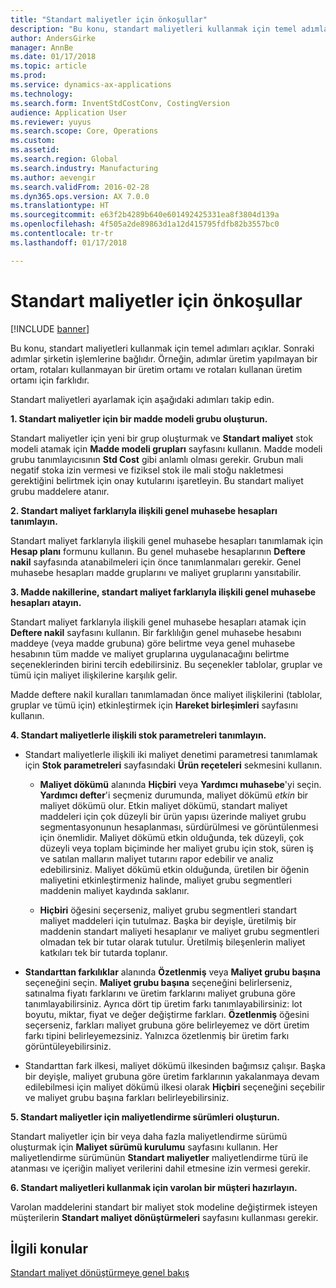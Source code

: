 ```yaml
---
title: "Standart maliyetler için önkoşullar"
description: "Bu konu, standart maliyetleri kullanmak için temel adımları açıklar."
author: AndersGirke
manager: AnnBe
ms.date: 01/17/2018
ms.topic: article
ms.prod: 
ms.service: dynamics-ax-applications
ms.technology: 
ms.search.form: InventStdCostConv, CostingVersion
audience: Application User
ms.reviewer: yuyus
ms.search.scope: Core, Operations
ms.custom: 
ms.assetid: 
ms.search.region: Global
ms.search.industry: Manufacturing
ms.author: aevengir
ms.search.validFrom: 2016-02-28
ms.dyn365.ops.version: AX 7.0.0
ms.translationtype: HT
ms.sourcegitcommit: e63f2b4289b640e601492425331ea8f3804d139a
ms.openlocfilehash: 4f505a2de89863d1a12d415795fdfb82b3557bc0
ms.contentlocale: tr-tr
ms.lasthandoff: 01/17/2018

---
```


# <a name="prerequisites-for-standard-costs"></a>Standart maliyetler için önkoşullar

[!INCLUDE [banner](../includes/banner.md)]

Bu konu, standart maliyetleri kullanmak için temel adımları açıklar. Sonraki adımlar şirketin işlemlerine bağlıdır. Örneğin, adımlar üretim yapılmayan bir ortam, rotaları kullanmayan bir üretim ortamı ve rotaları kullanan üretim ortamı için farklıdır. 

Standart maliyetleri ayarlamak için aşağıdaki adımları takip edin.

**1. Standart maliyetler için bir madde modeli grubu oluşturun.**

Standart maliyetler için yeni bir grup oluşturmak ve **Standart maliyet** stok modeli atamak için **Madde modeli grupları** sayfasını kullanın. Madde modeli grubu tanımlayıcısının **Std Cost** gibi anlamlı olması gerekir. Grubun mali negatif stoka izin vermesi ve fiziksel stok ile mali stoğu nakletmesi gerektiğini belirtmek için onay kutularını işaretleyin. Bu standart maliyet grubu maddelere atanır.

**2. Standart maliyet farklarıyla ilişkili genel muhasebe hesapları tanımlayın.** 

Standart maliyet farklarıyla ilişkili genel muhasebe hesapları tanımlamak için **Hesap planı** formunu kullanın. Bu genel muhasebe hesaplarının **Deftere nakil** sayfasında atanabilmeleri için önce tanımlanmaları gerekir. Genel muhasebe hesapları madde gruplarını ve maliyet gruplarını yansıtabilir.

**3. Madde nakillerine, standart maliyet farklarıyla ilişkili genel muhasebe hesapları atayın.** 

Standart maliyet farklarıyla ilişkili genel muhasebe hesapları atamak için **Deftere nakil** sayfasını kullanın. Bir farklılığın genel muhasebe hesabını maddeye (veya madde grubuna) göre belirtme veya genel muhasebe hesabının tüm madde ve maliyet gruplarına uygulanacağını belirtme seçeneklerinden birini tercih edebilirsiniz. Bu seçenekler tablolar, gruplar ve tümü için maliyet ilişkilerine karşılık gelir. 

Madde deftere nakil kuralları tanımlamadan önce maliyet ilişkilerini (tablolar, gruplar ve tümü için) etkinleştirmek için **Hareket birleşimleri** sayfasını kullanın.

**4. Standart maliyetlerle ilişkili stok parametreleri tanımlayın.** 

-  Standart maliyetlerle ilişkili iki maliyet denetimi parametresi tanımlamak için **Stok parametreleri** sayfasındaki **Ürün reçeteleri** sekmesini kullanın. 

    -  **Maliyet dökümü** alanında **Hiçbiri** veya **Yardımcı muhasebe**'yi seçin. **Yardımcı defter**'i seçmeniz durumunda, maliyet dökümü *etkin* bir maliyet dökümü olur. Etkin maliyet dökümü, standart maliyet maddeleri için çok düzeyli bir ürün yapısı üzerinde maliyet grubu segmentasyonunun hesaplanması, sürdürülmesi ve görüntülenmesi için önemlidir. Maliyet dökümü etkin olduğunda, tek düzeyli, çok düzeyli veya toplam biçiminde her maliyet grubu için stok, süren iş ve satılan malların maliyet tutarını rapor edebilir ve analiz edebilirsiniz. Maliyet dökümü etkin olduğunda, üretilen bir öğenin maliyetini etkinleştirmeniz halinde, maliyet grubu segmentleri maddenin maliyet kaydında saklanır. 

    -  **Hiçbiri** öğesini seçerseniz, maliyet grubu segmentleri standart maliyet maddeleri için tutulmaz. Başka bir deyişle, üretilmiş bir maddenin standart maliyeti hesaplanır ve maliyet grubu segmentleri olmadan tek bir tutar olarak tutulur. Üretilmiş bileşenlerin maliyet katkıları tek bir tutarda toplanır.

-  **Standarttan farkılıklar** alanında **Özetlenmiş** veya **Maliyet grubu başına** seçeneğini seçin. **Maliyet grubu başına** seçeneğini belirlerseniz, satınalma fiyatı farklarını ve üretim farklarını maliyet grubuna göre tanımlayabilirsiniz. Ayrıca dört tip üretim farkı tanımlayabilirsiniz: lot boyutu, miktar, fiyat ve değer değiştirme farkları. **Özetlenmiş** öğesini seçerseniz, farkları maliyet grubuna göre belirleyemez ve dört üretim farkı tipini belirleyemezsiniz. Yalnızca özetlenmiş bir üretim farkı görüntüleyebilirsiniz.

-  Standarttan fark ilkesi, maliyet dökümü ilkesinden bağımsız çalışır. Başka bir deyişle, maliyet grubuna göre üretim farklarının yakalanmaya devam edilebilmesi için maliyet dökümü ilkesi olarak **Hiçbiri** seçeneğini seçebilir ve maliyet grubu başına farkları belirleyebilirsiniz.

**5. Standart maliyetler için maliyetlendirme sürümleri oluşturun.** 

Standart maliyetler için bir veya daha fazla maliyetlendirme sürümü oluşturmak için **Maliyet sürümü kurulumu** sayfasını kullanın. Her maliyetlendirme sürümünün **Standart maliyetler** maliyetlendirme türü ile atanması ve içeriğin maliyet verilerini dahil etmesine izin vermesi gerekir.

**6. Standart maliyetleri kullanmak için varolan bir müşteri hazırlayın.** 

Varolan maddelerini standart bir maliyet stok modeline değiştirmek isteyen müşterilerin **Standart maliyet dönüştürmeleri** sayfasını kullanması gerekir.


<a name="related-topics"></a>İlgili konular
--------

[Standart maliyet dönüştürmeye genel bakış](standard-cost-conversion-overview.md)


